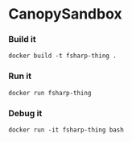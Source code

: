 # CanopySandbox

### Build it
```docker build -t fsharp-thing .```

### Run it
```docker run fsharp-thing```

### Debug it
```docker run -it fsharp-thing bash```
